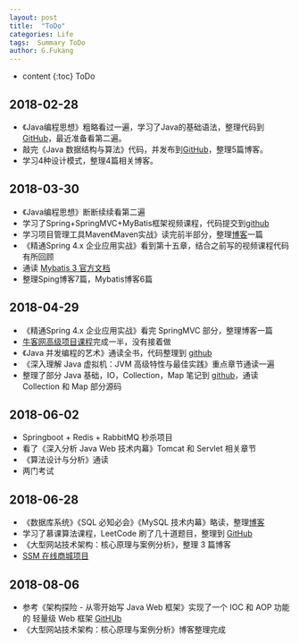 ```yaml
---
layout: post
title:  "ToDo"
categories: Life
tags:  Summary ToDo
author: G.Fukang
---
```

* content
{:toc}
ToDo

## 2018-02-28

- 《Java编程思想》粗略看过一遍，学习了Java的基础语法，整理代码到[GitHub](https://github.com/gongfukangEE/thinkInJava)，最近准备看第二遍。
- 敲完《Java 数据结构与算法》代码，并发布到[GitHub](https://github.com/gongfukangEE/Data-Structures-Java)，整理5篇博客。
- 学习4种设计模式，整理4篇相关博客。


## 2018-03-30

- 《Java编程思想》断断续续看第二遍
- 学习了Spring+SpringMVC+MyBatis框架视频课程，代码提交到[github](https://github.com/gongfukangEE/Spring-Learn)
- 学习项目管理工具Maven《Maven实战》读完前半部分，整理[博客](https://gongfukangee.github.io/2018/03/07/Maven-1/)一篇
- 《精通Spring 4.x 企业应用实战》看到第十五章，结合之前写的视频课程代码有所回顾
- 通读 [Mybatis 3 官方文档](http://www.mybatis.org/mybatis-3/zh/index.html)
- 整理Sping博客7篇，Mybatis博客6篇

## 2018-04-29

- 《精通Spring 4.x 企业应用实战》看完 SpringMVC 部分，整理博客一篇
- [牛客网高级项目课程](https://www.nowcoder.com/courses/semester/senior)完成一半，没有接着做
- 《Java 并发编程的艺术》通读全书，代码整理到 [github](https://github.com/gongfukangEE/Concurrency-Programming)
- 《深入理解 Java 虚拟机：JVM 高级特性与最佳实践》重点章节通读一遍
- 整理了部分 Java 基础，IO，Collection，Map 笔记到 [github](https://github.com/gongfukangEE/Note)，通读 Collection 和 Map 部分源码

## 2018-06-02

- Springboot + Redis + RabbitMQ 秒杀项目
- 看了《深入分析 Java Web 技术内幕》Tomcat 和 Servlet 相关章节
- 《算法设计与分析》通读
- 两门考试

## 2018-06-28

- 《数据库系统》《SQL 必知必会》《MySQL 技术内幕》略读，整理[博客](https://gongfukangee.github.io/2018/06/26/MySQL/#%E5%8F%82%E8%80%83)
- 学习了慕课算法课程，LeetCode 刷了几十道题目，整理到 [GitHub](https://github.com/gongfukangEE/Algorithm)
- 《大型网站技术架构：核心原理与案例分析》，整理 3 篇博客
- [SSM 在线商城项目](https://github.com/gongfukangEE/MMALL)

## 2018-08-06

- 参考《架构探险 - 从零开始写 Java Web 框架》实现了一个 IOC 和 AOP 功能的 轻量级 Web 框架 [GitHUb](https://github.com/gongfukangEE/SmartMVC)
- 《大型网站技术架构：核心原理与案例分析》博客整理完成